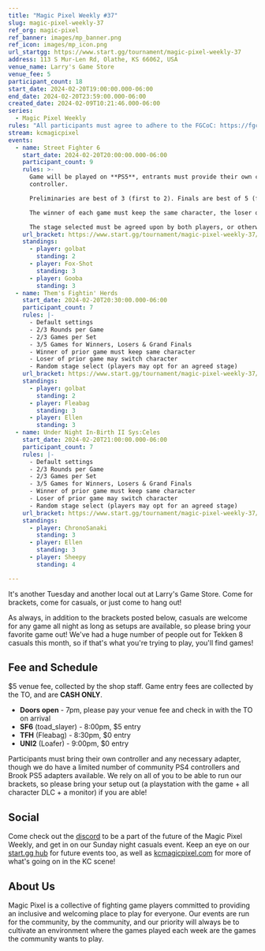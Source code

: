 ```yaml
---
title: "Magic Pixel Weekly #37"
slug: magic-pixel-weekly-37
ref_org: magic-pixel
ref_banner: images/mp_banner.png
ref_icon: images/mp_icon.png
url_startgg: https://www.start.gg/tournament/magic-pixel-weekly-37
address: 113 S Mur-Len Rd, Olathe, KS 66062, USA
venue_name: Larry's Game Store
venue_fee: 5
participant_count: 18
start_date: 2024-02-20T19:00:00.000-06:00
end_date: 2024-02-20T23:59:00.000-06:00
created_date: 2024-02-09T10:21:46.000-06:00
series:
  - Magic Pixel Weekly
rules: "All participants must agree to adhere to the FGCoC: https://fgcoc.com/"
stream: kcmagicpixel
events:
  - name: Street Fighter 6
    start_date: 2024-02-20T20:00:00.000-06:00
    participant_count: 9
    rules: >-
      Game will be played on **PS5**, entrants must provide their own compatible
      controller.  

      Preliminaries are best of 3 (first to 2). Finals are best of 5 (first to 3).  

      The winner of each game must keep the same character, the loser of that game may switch characters.  

      The stage selected must be agreed upon by both players, or otherwise selected at random.
    url_bracket: https://www.start.gg/tournament/magic-pixel-weekly-37/events/street-fighter-6/brackets/1578290/2365125
    standings:
      - player: golbat
        standing: 2
      - player: Fox-Shot
        standing: 3
      - player: Gooba
        standing: 3
  - name: Them's Fightin' Herds
    start_date: 2024-02-20T20:30:00.000-06:00
    participant_count: 7
    rules: |-
      - Default settings
      - 2/3 Rounds per Game
      - 2/3 Games per Set
      - 3/5 Games for Winners, Losers & Grand Finals
      - Winner of prior game must keep same character
      - Loser of prior game may switch character
      - Random stage select (players may opt for an agreed stage)
    url_bracket: https://www.start.gg/tournament/magic-pixel-weekly-37/events/them-s-fightin-herds/brackets/1578289/2365124
    standings:
      - player: golbat
        standing: 2
      - player: Fleabag
        standing: 3
      - player: Ellen
        standing: 3
  - name: Under Night In-Birth II Sys:Celes
    start_date: 2024-02-20T21:00:00.000-06:00
    participant_count: 7
    rules: |-
      - Default settings
      - 2/3 Rounds per Game
      - 2/3 Games per Set
      - 3/5 Games for Winners, Losers & Grand Finals
      - Winner of prior game must keep same character
      - Loser of prior game may switch character
      - Random stage select (players may opt for an agreed stage)
    url_bracket: https://www.start.gg/tournament/magic-pixel-weekly-37/events/under-night-in-birth-ii-sys-celes/brackets/1578300/2365135
    standings:
      - player: ChronoSanaki
        standing: 3
      - player: Ellen
        standing: 3
      - player: Sheepy
        standing: 4

---
```


It's another Tuesday and another local out at Larry's Game Store. Come for brackets, come for casuals, or just come to hang out!

As always, in addition to the brackets posted below, casuals are welcome for any game all night as long as setups are available, so please bring your favorite game out! We've had a huge number of people out for Tekken 8 casuals this month, so if that's what you're trying to play, you'll find games!

## Fee and Schedule
$5 venue fee, collected by the shop staff. Game entry fees are collected by the TO, and are **CASH ONLY**. 

- **Doors open** - 7pm, please pay your venue fee and check in with the TO on arrival
- **SF6** (toad_slayer) - 8:00pm, $5 entry
- **TFH** (Fleabag) - 8:30pm, $0 entry
- **UNI2** (Loafer) - 9:00pm, $0 entry

Participants must bring their own controller and any necessary adapter, though we do have a limited number of community PS4 controllers and Brook PS5 adapters available. We rely on all of you to be able to run our brackets, so please bring your setup out (a playstation with the game + all character DLC + a monitor) if you are able!  

## Social
Come check out the [discord](https://discord.gg/jkmn6CVrrQ) to be a part of the future of the Magic Pixel Weekly, and get in on our Sunday night casuals event. Keep an eye on our [start.gg hub](https://www.start.gg/hub/magic-pixel) for future events too, as well as [kcmagicpixel.com](https://kcmagicpixel.com) for more of what's going on in the KC scene!

## About Us

Magic Pixel is a collective of fighting game players committed to providing an inclusive and welcoming place to play for everyone. Our events are run for the community, by the community, and our priority will always be to cultivate an environment where the games played each week are the games the community wants to play.
  